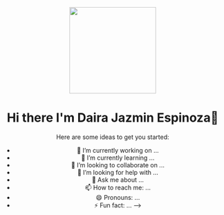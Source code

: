 <div id="header" align="center"/>
 <img src="https://media.giphy.com/media/VbnUQpnihPSIgIXuZv/giphy.gif" width="200" />
  <h1 align="center">Hi there I'm Daira Jazmin Espinoza👋 </h1>



Here are some ideas to get you started:

- 🔭 I’m currently working on ...
- 🌱 I’m currently learning ...
- 👯 I’m looking to collaborate on ...
- 🤔 I’m looking for help with ...
- 💬 Ask me about ...
- 📫 How to reach me: ...
- 😄 Pronouns: ...
- ⚡ Fun fact: ...
-->
